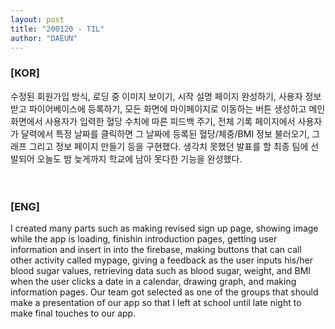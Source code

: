 ```yaml
---
layout: post
title: "200120 - TIL"
author: "DAEUN"
---
```


### [KOR]
수정된 회원가입 방식, 로딩 중 이미지 보이기, 시작 설명 페이지 완성하기, 사용자 정보 받고 파이어베이스에 등록하기, 모든 화면에 마이페이지로 이동하는 버튼 생성하고 메인 화면에서 사용자가 입력한 혈당 수치에 따른 피드백 주기, 전체 기록 페이지에서 사용자가 달력에서 특정 날짜를 클릭하면 그 날짜에 등록된 혈당/체중/BMI 정보 불러오기, 그래프 그리고 정보 페이지 만들기 등을 구현했다. 생각치 못했던 발표를 할 최종 팀에 선발되어 오늘도 밤 늦게까지 학교에 남아 못다한 기능을 완성했다.
<br><br><br>
### [ENG]
I created many parts such as making revised sign up page, showing image while the app is loading, finishin introduction pages, getting user information and insert in into the firebase, making buttons that can call other activity called mypage, giving a feedback as the user inputs his/her blood sugar values, retrieving data such as blood sugar, weight, and BMI when the user clicks a date in a calendar, drawing graph, and making information pages. Our team got selected as one of the groups that should make a presentation of our app so that I left at school until late night to make final touches to our app.
